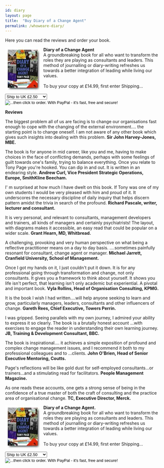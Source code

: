 ```yaml
---
id: diary
layout: page
title:  "Buy Diary of a Change Agent"
permalink: /whoweare-diary/
---
```


Here you can read the reviews and order your book.

<div class="container clearfix">
<div style="float: left; width: 125px"><a href="/whoweare-hippos"><img src="/lib/images/coverdiary.jpg" width="115" padding="10px"></a></div>
<div><strong>Diary of a Change Agent</strong><br>A groundbreaking book for all who want to transform the roles they are playing as consultants and leaders. This method of journalling or diary-writing refreshes us towards a better integration of leading while living our values.<br><br> 
To buy your copy at £14.99, first enter Shipping...<br><br>
  <form name="_xclick" action="https://www.paypal.com/cgi-bin/webscr" method="post">
<select name="shipping">
<option value="1.50">Ship to UK £2.50</option>
<option value="2.50">EU £4.50</option>
<option value="4.00">Rest of world £7.50</option>
</select>
<input type="hidden" name="cmd" value="_xclick">
<input type="hidden" name="business" value="tony@pageconsulting.co.uk">
<input type="hidden" name="currency_code" value="GBP">
<input type="hidden" name="item_name" value="Book: From Hippos to Gazelles: how leaders create leaders">
<input type="hidden" name="amount" value="12.99">
<input type="image" src="/images/buynowbutton.gif" border="0" name="submit" alt="...then click to order. With PayPal - it's fast, free and secure!">
</form></div>
</div>

<strong>Reviews</strong>

 The biggest problem all of us are facing is to change our organisations fast enough to cope with the changing of the external environment.... the starting point is to change oneself. I am not aware of any other book which gives such insights into dealing with this problem. <strong>Sir John Harvey-Jones, MBE.</strong>

The book is for anyone in mid career, like you and me, having to make choices in the face of conflicting demands, perhaps with some feelings of guilt towards one's family, trying to balance everything. Once you relate to Tony Page you're hooked. You can dip in and out. It is written in an endearing style. <strong>Andrew Curl, Vice President Strategic Operations, Europe, SmithKline Beecham.</strong>

I' m surprised at how much I have dwelt on this book. If Tony was one of my own students I would be very pleased with him and proud of it. It underscores the necessary discipline of daily inquiry that helps discern pattern amidst the trivia in search of the profound. <strong>Richard Pascale, writer, lecturer and consultant.</strong> 

It is very personal, and relevant to consultants, management developers and trainers, all kinds of managers and certainly psychiatrists! The layout, with diagrams makes it accessible, an easy read that could be popular on a wider scale. <strong>Grant Hearn, MD, Whitbread.</strong> 

A challenging, provoking and very human perspective on what being a reflective practitioner means on a day to day basis. ....sometimes painfully resonant for consultant, change agent or manager. <strong>Michael Jarrett, Cranfield University, School of Management.</strong>

Once I got my hands on it, I just couldn't put it down. It is for any professional going through transformation and change, not only consultants. It gives you a framework to think about yourself. It shows you life isn't perfect, that learning isn't only academic but experiential. A pivotal and important book. <strong>Vyla Rollins, Head of Organisation Consulting, KPMG.</strong>

It is the book I wish I had written....will help anyone seeking to learn and grow, particularly managers, leaders, consultants and other influencers of change. <strong>Gareth Rees, Chief Executive, Towers Perrin.</strong>

I was gripped. Seeing parallels with my own journey, I admired your ability to express it so clearly. The book is a brutally honest account ...with exercises to engage the reader in understanding their own learning journey. <strong>JB, Training & Development Consultant, BBC.</strong>

The book is inspirational.... it achieves a simple exposition of profound and complex change management issues, and I recommend it both to my professional colleagues and to ...clients. <strong>John O'Brien, Head of Senior Executive Mentoring, Coutts.</strong>

Page's reflections will be like gold dust for self-employed consultants...or trainers...and a stimulating read for facilitators. <strong>People Management Magazine.</strong>

As one reads these accounts, one gets a strong sense of being in the confidence of a true master of both the craft of consulting and the practice area of organisational change. <strong>TC, Executive Director, Merck.</strong>

<div class="container clearfix">
<div style="float: left; width: 125px"><a href="/whoweare-hippos"><img src="/lib/images/coverdiary.jpg" width="115" padding="10px"></a></div>
<div><strong>Diary of a Change Agent.</strong><br>A groundbreaking book for all who want to transform the roles they are playing as consultants and leaders. This method of journalling or diary-writing refreshes us towards a better integration of leading while living our values.<br><br> 
To buy your copy at £14.99, first enter Shipping...<br><br>
  <form name="_xclick" action="https://www.paypal.com/cgi-bin/webscr" method="post">
<select name="shipping">
<option value="1.50">Ship to UK £2.50</option>
<option value="2.50">EU £4.50</option>
<option value="4.00">Rest of world £7.50</option>
</select>
<input type="hidden" name="cmd" value="_xclick">
<input type="hidden" name="business" value="tony@pageconsulting.co.uk">
<input type="hidden" name="currency_code" value="GBP">
<input type="hidden" name="item_name" value="Book: From Hippos to Gazelles: how leaders create leaders">
<input type="hidden" name="amount" value="12.99">
<input type="image" src="/images/buynowbutton.gif" border="0" name="submit" alt="...then click to order. With PayPal - it's fast, free and secure!">
</form></div>
</div>